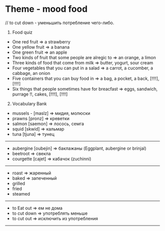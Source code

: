 # Theme - mood food

// to cut down - уменьшить потребление чего-либо.

1. Food quiz

- One red fruit => a strawberry
- One yellow fruit => a banana
- One green fruit => an apple
- Two kinds of fruit that some people are alregic to => an orange, a limon
- Three kinds of food that come from milk => butter, yogurt, sour cream
- Four vegetables that you can put in a salad => a carrot, a cucomber, a cabbage, an onion
- Five containers that you can buy food in => a bag, a pocket, a back, [!!!!], [!!!!]
- Six things that people sometimes have for breacfast => eggs, sandwich, purrage !!, cakes, [!!!!], [!!!!]

2. Vocabulary Bank

- mussels - [maslz] => мидия, молюски
- prawns [pronz] => креветки
- salmon [saemon] => лосось, семга
- squid [skwid] => кальмар
- tuna [tjuna] => тунец

---

- aubergine [oubejin] => баклажаны (Eggplant, aubergine or brinjal)
- beetroot => свекла
- courgette [cajet] => кабачок (zuchinni)

---

- roast => жаренный
- baked => запеченный
- grilled
- fried
- steamed

---

- to Eat out => ем не дома
- to cut down => употреблять меньше
- to cut out => исключить из употребления

---
